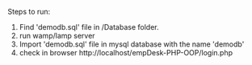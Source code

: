 Steps to run:

1. Find 'demodb.sql' file in /Database folder.
2. run wamp/lamp server
3. Import 'demodb.sql' file in mysql database with the name 'demodb' 
4. check in browser  http://localhost/empDesk-PHP-OOP/login.php

